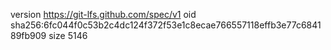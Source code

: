 version https://git-lfs.github.com/spec/v1
oid sha256:6fc044f0c53b2c4dc124f372f53e1c8ecae766557118effb3e77c684189fb909
size 5146
